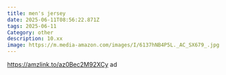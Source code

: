 ```yaml
---
title: men's jersey
date: 2025-06-11T08:56:22.871Z
tags: 2025-06-11
Category: other
description: 10.xx
image: https://m.media-amazon.com/images/I/6137hNB4P5L._AC_SX679_.jpg
---
```

https://amzlink.to/az0Bec2M92XCy ad